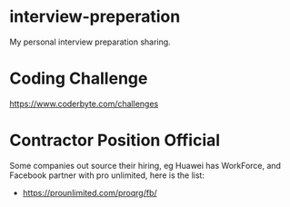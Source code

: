 # interview-preperation
My personal interview preparation sharing.

# Coding Challenge
https://www.coderbyte.com/challenges

# Contractor Position Official
Some companies out source their hiring, eg Huawei has WorkForce, and Facebook partner with pro unlimited, here is the list:
* https://prounlimited.com/proqrg/fb/
